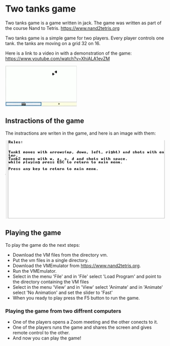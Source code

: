 # Two tanks game
Two tanks game is a game written in jack. The game was written as part of the course Nand to Tetris. https://www.nand2tetris.org

Two tanks game is a simple game for two players.
Every player controls one tank.
the tanks are moving on a grid 32 on 16.

Here is a link to a video in with a demonstration of the game:
https://www.youtube.com/watch?v=XhiALA1evZM

![plot](./image.png)

## Instractions of the game
The instractions are writen in the game, and here is an image with them:

![plot](./image_2.png)

## Playing the game
To play the game do the next steps:

* Download the VM files from the directory vm.
* Put the vm files in a single directory.
* Download the VMEmulator from https://www.nand2tetris.org.
* Run the VMEmulator.
* Select in the menu 'File' and in 'File' select 'Load Program' and point to the directory containing the VM files
* Select in the menu 'View' and in 'View' select 'Animate' and in 'Animate' select 'No Animation' and set the slider to 'Fast'
* When you ready to play press the F5 button to run the game.

### Playing the game from two diffrent computers
* One of the players opens a Zoom meeting and the other conects to it.
* One of the players runs the game and shares the screen and gives remote control to the other.
* And now you can play the game!
